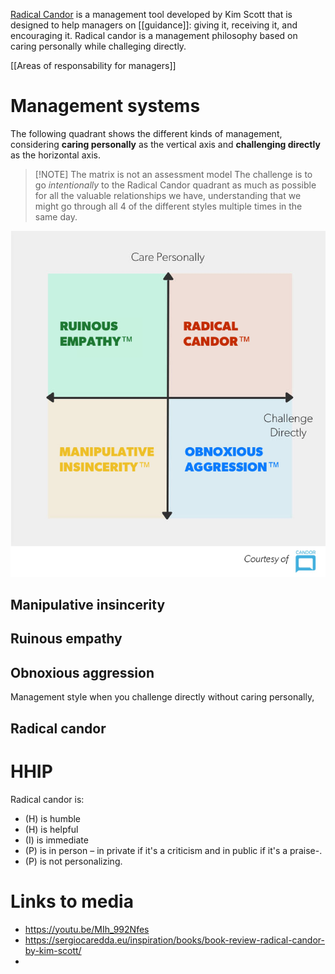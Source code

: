 [Radical Candor](https://www.radicalcandor.com/) is a management tool developed by Kim Scott that is designed to help managers on [[guidance]]: giving it, receiving it, and encouraging it.  Radical candor is a management philosophy based on caring personally while challeging directly. 

[[Areas of responsability for managers]]
# Management systems
The following quadrant shows the different kinds of management, considering **caring personally** as the vertical axis and **challenging directly** as the horizontal axis. 


> [!NOTE] The matrix is not an assessment model
> The challenge is to go _intentionally_ to the Radical Candor quadrant as much as possible for all the valuable relationships we have, understanding that we might go through all 4 of the different styles multiple times in the same day. 


![](../media/radical_candor.png.png)
## Manipulative insincerity

## Ruinous empathy
## Obnoxious aggression
Management style when you challenge directly without caring personally, 
## Radical candor

# HHIP
Radical candor is: 
* (H) is humble
* (H) is helpful
* (I) is immediate
* (P) is in person – in private if it's a criticism and in public if it's a praise-. 
* (P) is not personalizing. 


# Links to media
* https://youtu.be/MIh_992Nfes
* https://sergiocaredda.eu/inspiration/books/book-review-radical-candor-by-kim-scott/
* 
 